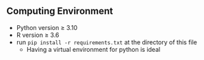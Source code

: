 
## **Computing Environment**
- Python version $\ge$ 3.10
- R version $\ge$ 3.6
- run `pip install -r requirements.txt` at the directory of this file
    - Having a virtual environment for python is ideal
